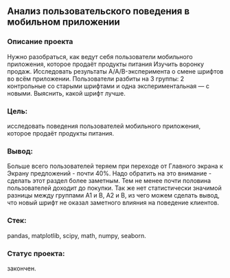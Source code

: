 ## Анализ пользовательского поведения в мобильном приложении
### Описание проекта
Нужно разобраться, как ведут себя пользователи мобильного приложения, которое продаёт продукты питания
Изучить воронку продаж.
Исследовать результаты A/A/B-эксперимента о  смене шрифтов во всём приложении. Пользователи разбиты на 3 группы: 2 контрольные со старыми шрифтами и одна экспериментальная — с новыми. Выяснить, какой шрифт лучше.

### Цель: 
исследовать поведения пользователей мобильного приложения, которое продаёт продукты питания.
### Вывод: 
Больше всего пользователей теряем при переходе от Главного экрана к Экрану предложений - почти 40%. Надо обратить на это внимание - сделать этот раздел более заметным. Тем не менее почти половина пользователей доходит до покупки. Так же нет статистически значимой разницы между группами А1 и В, А2 и В, из чего можем сделать вывод, что новый шрифт не оказал заметного влияния на поведение клиентов.
### Стек: 
pandas, matplotlib, scipy, math, numpy, seaborn.
### Статус проекта: 
закончен.
